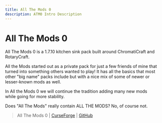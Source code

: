 ```yaml
---
title: All The Mods 0
description: ATM0 Intro Description
---
```


# All The Mods 0

All The Mods 0 is a 1.7.10 kitchen sink pack built around ChromatiCraft and RotaryCraft.

All the Mods started out as a private pack for just a few friends of mine that turned into something others wanted to play! It has all the basics that most other "big name" packs include but with a nice mix of some of newer or lesser-known mods as well. 

In All the Mods 0 we will continue the tradition adding many new mods while going for more stability.

Does "All The Mods" really contain ALL THE MODS? No, of course not.

> All The Mods 0 | [CurseForge](https://legacy.curseforge.com/minecraft/modpacks/all-the-mods-0) | [GitHub](https://github.com/AllTheMods/ATM-0)

